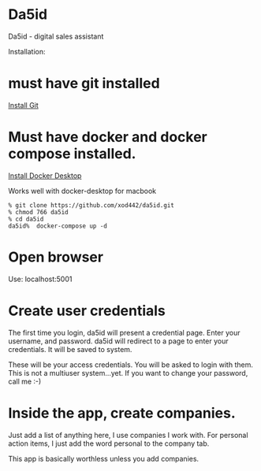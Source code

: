 # Da5id
Da5id - digital sales assistant


Installation:

# must have git installed

[Install Git](https://github.com/git-guides/install-git)


# Must have docker and docker compose installed.
[Install Docker Desktop](https://www.docker.com/products/docker-desktop)

Works well with docker-desktop for macbook

```
% git clone https://github.com/xod442/da5id.git
% chmod 766 da5id
% cd da5id
da5id%  docker-compose up -d
```

# Open browser
Use: localhost:5001


# Create user credentials
The first time you login, da5id will present a credential page.
Enter your username, and password. da5id will redirect to a page to enter your credentials. It will be saved to system.

These will be your access credentials. You will be asked to login with them.
This is not a multiuser system...yet.
If you want to change your password, call me :-)

# Inside the app, create companies.
Just add a list of anything here, I use companies I work with.
For personal action items, I just add the word personal to the company tab.

This app is basically worthless unless you add companies.
